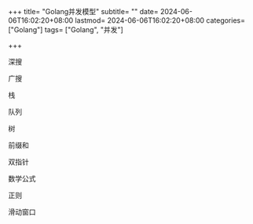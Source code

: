 +++
title= "Golang并发模型"
subtitle= ""
date= 2024-06-06T16:02:20+08:00
lastmod= 2024-06-06T16:02:20+08:00
categories= ["Golang"]
tags= ["Golang", "并发"]

+++

深搜

广搜

栈

队列

树

前缀和

双指针

数学公式

正则

滑动窗口


